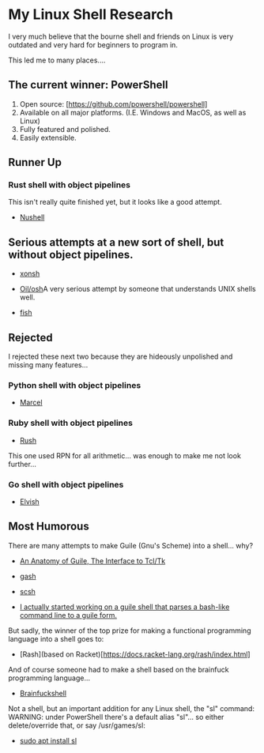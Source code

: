 # My Linux Shell Research

I very much believe that the bourne shell and friends on Linux is very outdated and very
hard for beginners to program in.

This led me to many places....

## The current winner: PowerShell
1) Open source: [https://github.com/powershell/powershell]
2) Available on all major platforms. (I.E. Windows and MacOS, as well as Linux)
3) Fully featured and polished.
4) Easily extensible.

## Runner Up
### Rust shell with object pipelines
This isn't really quite finished yet, but it looks like a good attempt.

* [Nushell](https://www.nushell.sh)

## Serious attempts at a new sort of shell, but without object pipelines.

* [xonsh](https://xon.sh)

* [Oil/osh](https://www.oilshell.org)A very serious attempt by someone that understands UNIX shells well.

* [fish](https://fishshell.com)

## Rejected
I rejected these next two because they are hideously unpolished and missing many features...
### Python shell with object pipelines 
* [Marcel](https://github.com/geophile/marcel)

### Ruby shell with object pipelines
* [Rush](https://github.com/adamwiggins/rush)

This one used RPN for all arithmetic... was enough to make me not look further...
### Go shell with object pipelines
* [Elvish](https://elv.sh)

## Most Humorous
There are many attempts to make Guile (Gnu's Scheme) into a shell... why?

* [An Anatomy of Guile, The Interface to Tcl/Tk](http://www.usenix.org/publications/library/proceedings/tcl95/full_papers/lord.ps)

* [gash](https://github.com/szos/gash)

* [scsh](https://cvs.savannah.gnu.org/viewvc/guile/guile/guile-scsh/)

* [I actually started working on a guile shell that parses a bash-like command line to a guile form.](https://news.ycombinator.com/item?id=18560115https://news.ycombinator.com/item?id=18560115)

But sadly, the winner of the top prize for making a functional programming language into a shell goes to:

* [Rash](based on Racket)[https://docs.racket-lang.org/rash/index.html]

And of course someone had to make a shell based on the brainfuck programming language...

* [Brainfuckshell](https://snapcraft.io/brainfuck-shell)

Not a shell, but an important addition for any Linux shell, the "sl" command:
<br>
WARNING: under PowerShell there's a default alias "sl"... so either delete/override that, or say /usr/games/sl:

* [sudo apt install sl](https://github.com/thekakester/sl)
